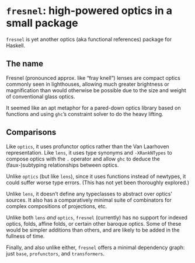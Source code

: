# `fresnel`: high-powered optics in a small package

`fresnel` is yet another optics (aka functional references) package for Haskell.


## The name

Fresnel (pronounced approx. like “fray knell”) lenses are compact optics commonly seen in lighthouses, allowing much greater brightness or magnification than would otherwise be possible due to the size and weight of conventional glass optics.

It seemed like an apt metaphor for a pared-down optics library based on functions and using `ghc`’s constraint solver to do the heavy lifting.


## Comparisons

Like `optics`, it uses profunctor optics rather than the Van Laarhoven representation. Like `lens`, it uses type synonyms and `-XRankNTypes` to compose optics with the `.` operator and allow `ghc` to deduce the (faux-)subtyping relationships between optics.

Unlike `optics` (but like `lens`), since it uses functions instead of newtypes, it could suffer worse type errors. (This has not yet been thoroughly explored.)

Unlike `lens`, it doesn’t define any typeclasses to abstract over optics’ sources. It also has a comparatively minimal suite of combinators for complex compositions of projections, etc.

Unlike both `lens` _and_ `optics`, `fresnel` (currently) has no support for indexed optics, folds, affine folds, or certain other baroque optics. Some of these would be simpler additions than others, and are likely to be added in the fullness of time.

Finally, and also unlike either, `fresnel` offers a minimal dependency graph: just `base`, `profunctors`, and `transformers`.
